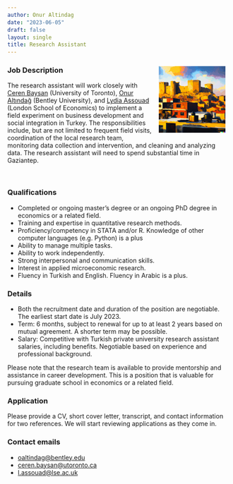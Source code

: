 ```yaml
---
author: Onur Altindag 
date: "2023-06-05"
draft: false
layout: single
title: Research Assistant 
---
```


<img align="right" src="featured.png" width="30%" hspace="10" vspace="10"/>


### Job Description 

The research assistant will work closely with [Ceren Baysan](https://sites.google.com/site/cerenbaysan/)  (University of Toronto), [Onur Altındağ](/about/) (Bentley University), and [Lydia Assouad](https://sites.google.com/view/lydiaassouad/home) (London School of Economics) to implement a field experiment on business development and social integration in Turkey. The responsibilities include, but are not limited to frequent field visits, coordination of the local research team, monitoring data collection and intervention, and cleaning and analyzing data. The research assistant will need to spend substantial time in Gaziantep.

<br clear="right"/>

###  Qualifications

- Completed or ongoing master’s degree or an ongoing PhD degree in economics or a related field.
- Training and expertise in quantitative research methods.
- Proficiency/competency in STATA and/or R. Knowledge of other computer languages (e.g. Python) is a plus 
- Ability to manage multiple tasks.
- Ability to work independently.
- Strong interpersonal and communication skills.
- Interest in applied microeconomic research.
- Fluency in Turkish and English. Fluency in Arabic is a plus.

###  Details

- Both the recruitment date and duration of the position are negotiable. The earliest start date is July 2023.
- Term: 6 months, subject to renewal for up to at least 2 years based on mutual agreement. A shorter term may be possible.
- Salary: Competitive with Turkish private university research assistant salaries, including benefits. Negotiable based on experience and professional background.

Please note that the research team is available to provide mentorship and assistance in career development. This is a position that is valuable for pursuing graduate school in economics or a related field. 

### Application
Please provide a CV, short cover letter, transcript, and contact information for two references. We will start reviewing applications as they come in.

### Contact emails 

- oaltindag@bentley.edu
- ceren.baysan@utoronto.ca
- l.assouad@lse.ac.uk

